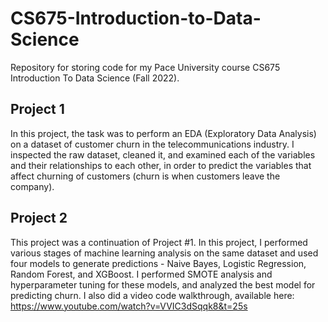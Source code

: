 # CS675-Introduction-to-Data-Science

Repository for storing code for my Pace University course CS675 Introduction To Data Science (Fall 2022).

## Project 1
In this project, the task was to perform an EDA (Exploratory Data Analysis) on a dataset of customer churn in the telecommunications industry. I inspected the raw dataset, cleaned it, and examined each of the variables and their relationships to each other, in order to predict the variables that affect churning of customers (churn is when customers leave the company). 

## Project 2
This project was a continuation of Project #1. In this project, I performed various stages of machine learning analysis on the same dataset and used four models to generate predictions - Naive Bayes, Logistic Regression, Random Forest, and XGBoost. I performed SMOTE analysis and hyperparameter tuning for these models, and analyzed the best model for predicting churn. I also did a video code walkthrough, available here: https://www.youtube.com/watch?v=VVIC3dSqqk8&t=25s
